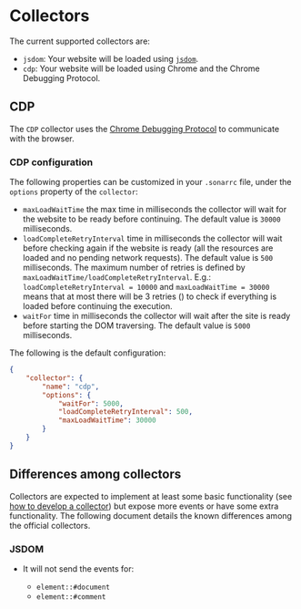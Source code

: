 # Collectors

The current supported collectors are:

* `jsdom`: Your website will be loaded using
  [`jsdom`](https://github.com/tmpvar/jsdom).
* `cdp`: Your website will be loaded using Chrome and the Chrome
  Debugging Protocol.

## CDP

The `CDP` collector uses the [Chrome Debugging
Protocol](https://chromedevtools.github.io/devtools-protocol/) to
communicate with the browser.

### CDP configuration

The following properties can be customized in your `.sonarrc` file, under the
`options` property of the `collector`:

* `maxLoadWaitTime` the max time in milliseconds the collector will wait for
  the website to be ready before continuing. The default value is `30000`
  milliseconds.
* `loadCompleteRetryInterval` time in milliseconds the collector will wait
  before checking again if the website is ready (all the resources are loaded
  and no pending network requests). The default value is `500` milliseconds.
  The maximum number of retries is defined by
  `maxLoadWaitTime/loadCompleteRetryInterval`.
  E.g.: `loadCompleteRetryInterval = 10000` and `maxLoadWaitTime = 30000` means
  that at most there will be 3 retries () to check if everything is loaded
  before continuing the execution.
* `waitFor` time in milliseconds the collector will wait after the site is
  ready before starting the DOM traversing. The default value is `5000`
  milliseconds.

The following is the default configuration:

```json
{
    "collector": {
        "name": "cdp",
        "options": {
            "waitFor": 5000,
            "loadCompleteRetryInterval": 500,
            "maxLoadWaitTime": 30000
        }
    }
}
```

## Differences among collectors

Collectors are expected to implement at least some basic functionality
(see [how to develop a collector](../../developer-guide/collectors/index.md))
but expose more events or have some extra functionality. The following
document details the known differences among the official collectors.

### JSDOM

* It will not send the events for:

  * `element::#document`
  * `element::#comment`
